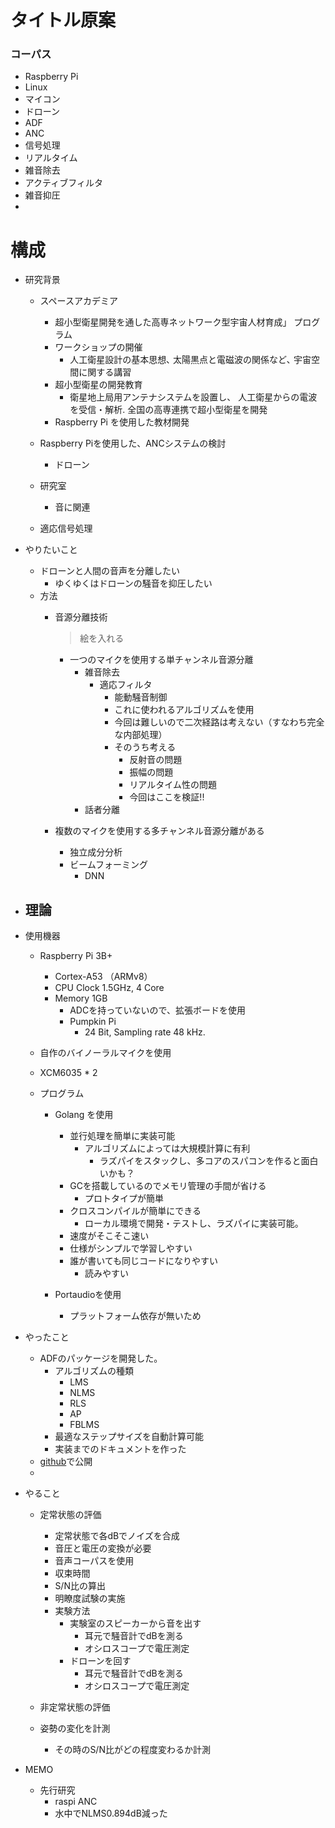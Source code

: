 # タイトル原案
### コーパス

- Raspberry Pi
- Linux
- マイコン
- ドローン
- ADF
- ANC
- 信号処理
- リアルタイム
- 雑音除去
- アクティブフィルタ
- 雑音抑圧
- 


# 構成
- 研究背景 
  - スペースアカデミア
    - 超小型衛星開発を通した高専ネットワーク型宇宙人材育成」 プログラム
    - ワークショップの開催
      - 人工衛星設計の基本思想､ 太陽黒点と電磁波の関係など､ 宇宙空間に関する講習
    - 超小型衛星の開発教育
      - 衛星地上局用アンテナシステムを設置し、 人工衛星からの電波を受信・解析. 全国の高専連携で超小型衛星を開発
    - Raspberry Pi を使用した教材開発
  
  - Raspberry Piを使用した、ANCシステムの検討
    - ドローン

  - 研究室
    - 音に関連
  - 適応信号処理


- やりたいこと
  - ドローンと人間の音声を分離したい
    - ゆくゆくはドローンの騒音を抑圧したい
  - 方法
    - 音源分離技術
      > 絵を入れる
      - 一つのマイクを使用する単チャンネル音源分離
        - 雑音除去
          - 適応フィルタ
            - 能動騒音制御
            - これに使われるアルゴリズムを使用
            - 今回は難しいので二次経路は考えない（すなわち完全な内部処理）
            - そのうち考える
              - 反射音の問題
              - 振幅の問題
              - リアルタイム性の問題
              - 今回はここを検証!!
        - 話者分離

    - 複数のマイクを使用する多チャンネル音源分離がある
      - 独立成分分析
      - ビームフォーミング
        - DNN

- 理論
  - 

- 使用機器
  - Raspberry Pi 3B+
    - Cortex-A53 （ARMv8）
    - CPU Clock 1.5GHz, 4 Core
    - Memory 1GB
      - ADCを持っていないので、拡張ボードを使用
      - Pumpkin Pi
        - 24 Bit, Sampling rate 48 kHz.

  - 自作のバイノーラルマイクを使用 
  - XCM6035 * 2

  - プログラム
    - Golang を使用
      - 並行処理を簡単に実装可能
        - アルゴリズムによっては大規模計算に有利
          - ラズパイをスタックし、多コアのスパコンを作ると面白いかも？
      - GCを搭載しているのでメモリ管理の手間が省ける
        - プロトタイプが簡単
      - クロスコンパイルが簡単にできる
        - ローカル環境で開発・テストし、ラズパイに実装可能。
      - 速度がそこそこ速い
      - 仕様がシンプルで学習しやすい
      - 誰が書いても同じコードになりやすい
        - 読みやすい

    - Portaudioを使用
      - プラットフォーム依存が無いため

- やったこと
  - ADFのパッケージを開発した。
    - アルゴリズムの種類
      - LMS
      - NLMS
      - RLS
      - AP
      - FBLMS
    - 最適なステップサイズを自動計算可能
    - 実装までのドキュメントを作った
  - [github](https://github.com/tetsuzawa/go-adflib)で公開
  - 

- やること
  - 定常状態の評価
    - 定常状態で各dBでノイズを合成
     - 音圧と電圧の変換が必要
    - 音声コーパスを使用
    - 収束時間
    - S/N比の算出
    - 明瞭度試験の実施
    - 実験方法
      - 実験室のスピーカーから音を出す
        - 耳元で騒音計でdBを測る
        - オシロスコープで電圧測定
      - ドローンを回す
        - 耳元で騒音計でdBを測る
        - オシロスコープで電圧測定

  - 非定常状態の評価
  - 姿勢の変化を計測
    - その時のS/N比がどの程度変わるか計測



- MEMO
  - 先行研究
    - raspi ANC
    -  水中でNLMS0.894dB減った
